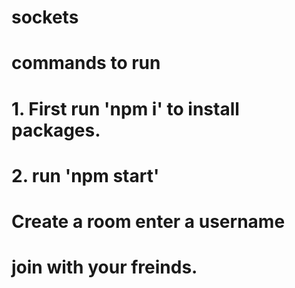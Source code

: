 # sockets

# commands to run

# 1. First run 'npm i' to install packages.
# 2. run 'npm start'


# Create a room enter a username
# join with your freinds.